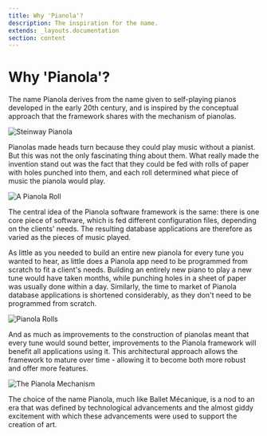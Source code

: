 ```yaml
---
title: Why 'Pianola'?
description: The inspiration for the name.
extends: _layouts.documentation
section: content
---
```


# Why 'Pianola'?

The name Pianola derives from the name given to self-playing pianos developed in the early 20th century, and is inspired by the conceptual approach that the framework shares with the mechanism of pianolas.

![Steinway Pianola](/assets/img/steinway_pianola.jpg)

Pianolas made heads turn because they could play music without a pianist. But this was not the only fascinating thing about them. What really made the invention stand out was the fact that they could be fed with rolls of paper with holes punched into them, and each roll determined what piece of music the pianola would play.

![A Pianola Roll](/assets/img/pianola_roll.jpg)

The central idea of the Pianola software framework is the same: there is one core piece of software, which is fed different configuration files, depending on the clients' needs. The resulting database applications are therefore as varied as the pieces of music played.

As little as you needed to build an entire new pianola for every tune you wanted to hear, as little does a Pianola app need to be programmed from scratch to fit a client's needs. Building an entirely new piano to play a new tune would have taken months, while punching holes in a sheet of paper was usually done within a day. Similarly, the time to market of Pianola database applications is shortened considerably, as they don't need to be programmed from scratch.

![Pianola Rolls](/assets/img/pianola_rolls.jpeg)

And as much as improvements to the construction of pianolas meant that every tune would sound better, improvements to the Pianola framework will benefit all applications using it. This architectural approach allows the framework to mature over time - allowing it to become both more robust and offer more features.

![The Pianola Mechanism](/assets/img/pianola_mechanism.png)

The choice of the name Pianola, much like Ballet Mécanique, is a nod to an era that was defined by technological advancements and the almost giddy excitement with which these advancements were used to support the creation of art.
